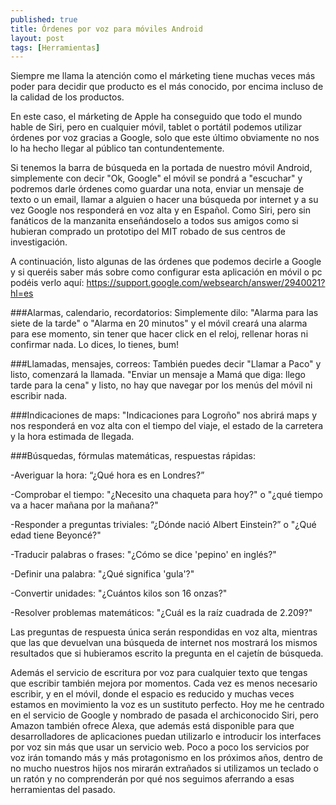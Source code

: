 ```yaml
---
published: true
title: Órdenes por voz para móviles Android
layout: post
tags: [Herramientas]
---
```


Siempre me llama la atención como el márketing tiene muchas veces más poder para decidir que producto es el más conocido, por encima incluso de la calidad de los productos.

En este caso, el márketing de Apple ha conseguido que todo el mundo hable de Siri,
pero en cualquier móvil, tablet o portátil podemos utilizar órdenes por voz gracias a Google, solo que este último obviamente no nos lo ha hecho llegar  al público tan contundentemente.

Si tenemos la barra de búsqueda en la portada de nuestro móvil Android, simplemente con decir "Ok, Google" el móvil se pondrá a "escuchar" y podremos darle órdenes como guardar una nota, enviar un mensaje de texto o un email, llamar a alguien o hacer una búsqueda por internet y a su vez Google nos responderá en voz alta y en Español. Como Siri, pero sin fanáticos de la manzanita enseñándoselo a todos sus amigos como si hubieran comprado un prototipo del MIT robado de sus centros de investigación.

A continuación, listo algunas de las órdenes que podemos decirle a Google y si queréis saber más sobre como configurar esta aplicación en móvil o pc podéis verlo aquí: https://support.google.com/websearch/answer/2940021?hl=es

###Alarmas, calendario, recordatorios:
Simplemente dilo: "Alarma para las siete de la tarde" o "Alarma en 20 minutos" y el móvil creará una alarma para ese momento, sin tener que hacer click en el reloj, rellenar horas ni confirmar nada. Lo dices, lo tienes, bum!

###Llamadas, mensajes, correos:
También puedes decir "Llamar a Paco" y listo, comenzará la llamada. "Enviar un mensaje a Mamá que diga: llego tarde para la cena" y listo, no hay que navegar por los menús del móvil ni escribir nada.

###Indicaciones de maps:
"Indicaciones para Logroño" nos abrirá maps y nos responderá en voz alta con el tiempo del viaje, el estado de la carretera y la hora estimada de llegada.

###Búsquedas, fórmulas matemáticas, respuestas rápidas:

-Averiguar la hora: “¿Qué hora es en Londres?”

-Comprobar el tiempo: "¿Necesito una chaqueta para hoy?" o "¿qué tiempo va a hacer mañana por la mañana?"

-Responder a preguntas triviales: “¿Dónde nació Albert Einstein?” o "¿Qué edad tiene Beyoncé?"

-Traducir palabras o frases: "¿Cómo se dice 'pepino' en inglés?"

-Definir una palabra: "¿Qué significa 'gula'?"

-Convertir unidades: "¿Cuántos kilos son 16 onzas?"

-Resolver problemas matemáticos: "¿Cuál es la raíz cuadrada de 2.209?"

Las preguntas de respuesta única serán respondidas en voz alta, mientras que las que devuelvan una búsqueda de internet nos mostrará los mismos resultados que si hubieramos escrito la pregunta en el cajetín de búsqueda.

Además el servicio de escritura por voz para cualquier texto que tengas que escribir también mejora por momentos. Cada vez es menos necesario escribir, y en el móvil, donde el espacio es reducido y muchas veces estamos en movimiento la voz es un sustituto perfecto. Hoy me he centrado en el servicio de Google y nombrado de pasada el archiconocido Siri, pero Amazon también ofrece Alexa, que además está disponible para que desarrolladores de aplicaciones puedan utilizarlo e introducir los interfaces por voz sin más que usar un servicio web. Poco a poco los servicios por voz irán tomando más y más protagonismo en los próximos años, dentro de no mucho nuestros hijos nos mirarán extrañados si utilizamos un teclado o un ratón y no comprenderán por qué nos seguimos aferrando a esas herramientas del pasado.
